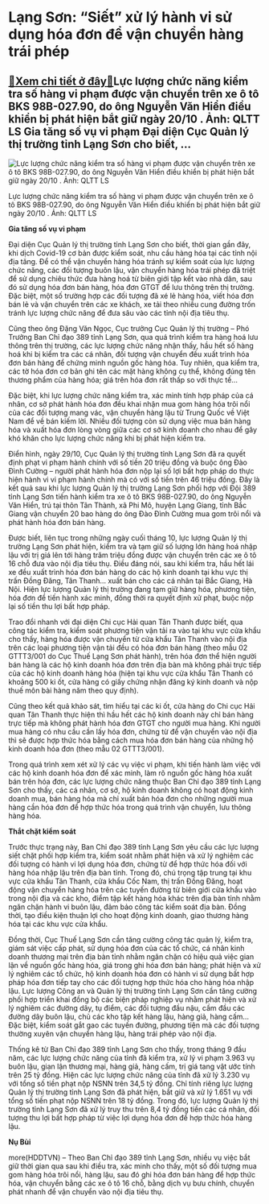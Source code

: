 Lạng Sơn: “Siết” xử lý hành vi sử dụng hóa đơn để vận chuyển hàng trái phép
===========================================================================

[:gift:Xem chi tiết ở đây:gift:](https://hddtvn.com/lang-son-siet-xu-ly-hanh-vi-su-dung-hoa-don-de-van-chuyen-hang-trai-phep/)Lực lượng chức năng kiểm tra số hàng vi phạm được vận chuyển trên xe ô tô BKS 98B-027.90, do ông Nguyễn Văn Hiển điều khiển bị phát hiện bắt giữ ngày 20/10 . Ảnh: QLTT LS Gia tăng số vụ vi phạm Đại diện Cục Quản lý thị trường tỉnh Lạng Sơn cho biết, …
-----------------------------------------------------------------------------------------------------------------------------------------------------------------------------------------------------------------------------------------------------------





![Lực lượng chức năng kiểm tra số hàng vi phạm được vận chuyển trên xe ô tô BKS 98B-027.90, do ông Nguyễn Văn Hiển điều khiển bị phát hiện bắt giữ ngày 20/10 .  	Ảnh: QLTT LS](https://hddtvn.com/wp-content/uploads/2021/01/3427_6-3531_Hang_lau_-_2710.jpg "Lực lượng chức năng kiểm tra số hàng vi phạm được vận chuyển trên xe ô tô BKS 98B-027.90, do ông Nguyễn Văn Hiển điều khiển bị phát hiện bắt giữ ngày 20/10 .  	Ảnh: QLTT LS")


Lực lượng chức năng kiểm tra số hàng vi phạm được vận chuyển trên xe ô tô BKS 98B-027.90, do ông Nguyễn Văn Hiển điều khiển bị phát hiện bắt giữ ngày 20/10 . Ảnh: QLTT LS



**Gia tăng số vụ vi phạm**


Đại diện Cục Quản lý thị trường tỉnh Lạng Sơn cho biết, thời gian gần đây, khi dịch Covid-19 cơ bản được kiểm soát, nhu cầu hàng hóa tại các tỉnh nội địa tăng. Để có thể vận chuyển hàng hóa tránh sự kiểm soát của lực lượng chức năng, các đối tượng buôn lậu, vận chuyển hàng hóa trái phép đã triệt để sử dụng chiêu thức đưa hàng hoá từ biên giới tập kết vào nhà dân, sau đó sử dụng hóa đơn bán hàng, hóa đơn GTGT để lưu thông trên thị trường. Đặc biệt, một số trường hợp các đối tượng đã xé lẻ hàng hóa, viết hóa đơn bán lẻ và vận chuyển trên các xe khách, xe tải theo nhiều cung đường trốn tránh lực lượng chức năng để đưa sâu vào các tỉnh nội địa tiêu thụ.


Cũng theo ông Đặng Văn Ngọc, Cục trưởng Cục Quản lý thị trường – Phó Trưởng Ban Chỉ đạo 389 tỉnh Lạng Sơn, qua quá trình kiểm tra hàng hoá lưu thông trên thị trường, các lực lượng chức năng nhận thấy, hầu hết số hàng hoá khi bị kiểm tra các cá nhân, đối tượng vận chuyển đều xuất trình hóa đơn bán hàng để chứng minh nguồn gốc hàng hóa. Tuy nhiên, qua kiểm tra, các tờ hóa đơn cơ bản ghi tên các mặt hàng không cụ thể, không đúng tên thương phẩm của hàng hóa; giá trên hóa đơn rất thấp so với thực tế…


Đặc biệt, khi lực lượng chức năng kiểm tra, xác minh tính hợp pháp của cá nhân, cơ sở phát hành hóa đơn đều khai nhận mua gom hàng hóa trôi nổi của các đối tượng mang vác, vận chuyển hàng lậu từ Trung Quốc về Việt Nam để về bán kiếm lời. Nhiều đối tượng còn sử dụng việc mua bán hàng hóa và xuất hóa đơn lòng vòng giữa các cơ sở kinh doanh cho nhau để gây khó khăn cho lực lượng chức năng khi bị phát hiện kiểm tra.


Điển hình, ngày 29/10, Cục Quản lý thị trường tỉnh Lạng Sơn đã ra quyết định phạt vi phạm hành chính với số tiền 20 triệu đồng và buộc ông Đào Đình Cường – người phát hành hóa đơn nộp lại số lợi bất hợp pháp do thực hiện hành vi vi phạm hành chính mà có với số tiền trên 46 triệu đồng. Đây là kết quả sau khi lực lượng Quản lý thị trường Lạng Sơn phối hợp với Đội 389 tỉnh Lạng Sơn tiến hành kiểm tra xe ô tô BKS 98B-027.90, do ông Nguyễn Văn Hiển, trú tại thôn Tân Thành, xã Phi Mô, huyện Lạng Giang, tỉnh Bắc Giang vận chuyển 20 bao hàng do ông Đào Đình Cường mua gom trôi nổi và phát hành hóa đơn bán hàng.


Được biết, liên tục trong những ngày cuối tháng 10, lực lượng Quản lý thị trường Lạng Sơn phát hiện, kiểm tra và tạm giữ số lượng lớn hàng hoá nhập lậu với trị giá lên tới hàng trăm triệu đồng được vận chuyển trên các xe ô tô 16 chỗ đưa vào nội địa tiêu thụ. Điều đáng nói, sau khi kiểm tra, hầu hết lái xe đều xuất trình hóa đơn bán hàng do các hộ kinh doanh tại khu vực thị trấn Đồng Đăng, Tân Thanh… xuất bán cho các cá nhân tại Bắc Giang, Hà Nội. Hiện lực lượng Quản lý thị trường đang tạm giữ hàng hóa, phương tiện, hóa đơn để tiến hành xác minh, đồng thời ra quyết định xử phạt, buộc nộp lại số tiền thu lợi bất hợp pháp.


Trao đổi nhanh với đại diện Chi cục Hải quan Tân Thanh được biết, qua công tác kiểm tra, kiểm soát phương tiện vận tải ra vào tại khu vực cửa khẩu cho thấy, hàng hóa được vận chuyển từ cửa khẩu Tân Thanh vào nội địa trên các loại phương tiện vận tải đều có hóa đơn bán hàng (theo mẫu 02 GTTT3/001 do Cục Thuế Lạng Sơn phát hành), trên hóa đơn thể hiện người bán hàng là các hộ kinh doanh hóa đơn trên địa bàn mà không phải trực tiếp của các hộ kinh doanh hàng hóa (hiện tại khu vực cửa khẩu Tân Thanh có khoảng 500 ki ốt, cửa hàng có giấy chứng nhận đăng ký kinh doanh và nộp thuế môn bài hàng năm theo quy định).


Cũng theo kết quả khảo sát, tìm hiểu tại các ki ốt, cửa hàng do Chi cục Hải quan Tân Thanh thực hiện thì hầu hết các hộ kinh doanh này chỉ bán hàng trực tiếp mà không phát hành hóa đơn GTGT cho người mua hàng. Khi người mua hàng có nhu cầu cần lấy hóa đơn, chứng từ để vận chuyển vào nội địa thì sẽ được hợp thức hóa bằng cách mua hóa đơn bán hàng của những hộ kinh doanh hóa đơn (theo mẫu 02 GTTT3/001).


Trong quá trình xem xét xử lý các vụ việc vi phạm, khi tiến hành làm việc với các hộ kinh doanh hóa đơn để xác minh, làm rõ nguồn gốc hàng hóa xuất bán trên hóa đơn, các lực lượng chức năng thuộc Ban Chỉ đạo 389 tỉnh Lạng Sơn cho thấy, các cá nhân, cơ sở, hộ kinh doanh không có hoạt động kinh doanh mua, bán hàng hóa mà chỉ xuất bán hóa đơn cho những người mua hàng cần hóa đơn để hợp thức hóa trong quá trình vận chuyển, lưu thông hàng hóa.


**Thắt chặt kiểm soát**


Trước thực trạng này, Ban Chỉ đạo 389 tỉnh Lạng Sơn yêu cầu các lực lượng siết chặt phối hợp kiểm tra, kiểm soát nhằm phát hiện và xử lý nghiêm các đối tượng có hành vi lợi dụng hóa đơn, chứng từ để hợp thức hóa đối với hàng hóa nhập lậu trên địa bàn tỉnh. Trong đó, chú trọng tập trung tại khu vực cửa khẩu Tân Thanh, cửa khẩu Cốc Nam, thị trấn Đồng Đăng, hoạt động vận chuyển hàng hóa trên các tuyến đường từ biên giới cửa khẩu vào trong nội địa và các kho, điểm tập kết hàng hóa khác trên địa bàn tỉnh nhằm ngăn chặn hành vi buôn lậu, đảm bảo công tác kiểm soát địa bàn. Đồng thời, tạo điều kiện thuận lợi cho hoạt động kinh doanh, giao thương hàng hóa tại các khu vực cửa khẩu.


Đồng thời, Cục Thuế Lạng Sơn cần tăng cường công tác quản lý, kiểm tra, giám sát việc cấp phát, sử dụng hóa đơn của các tổ chức, cá nhân kinh doanh thương mại trên địa bàn tỉnh nhằm ngăn chặn có hiệu quả việc gian lận về nguồn gốc hàng hóa, giá trong ghi hóa đơn bán hàng; phát hiện và xử lý nghiêm các tổ chức, hộ kinh doanh hóa đơn có hành vi sử dụng bất hợp pháp hóa đơn tiếp tay cho các đối tượng hợp thức hóa cho hàng hóa nhập lậu. Lực lượng Công an và Quản lý thị trường tỉnh Lạng Sơn cần tăng cường phối hợp triển khai đồng bộ các biện pháp nghiệp vụ nhằm phát hiện và xử lý nghiêm các đường dây, tụ điểm, các đối tượng đầu nậu, cầm đầu các đường dây buôn lậu, chủ các kho tập kết hàng lậu, hàng giả, hàng cấm… Đặc biệt, kiểm soát gắt gao các tuyến đường, phương tiện mà các đối tượng thường xuyên vận chuyển hàng lậu, hàng trái phép vào nội địa.





Thống kê từ Ban Chỉ đạo 389 tỉnh Lạng Sơn cho thấy, trong tháng 9 đầu năm, các lực lượng chức năng của tỉnh đã kiểm tra, xử lý vi phạm 3.963 vụ buôn lậu, gian lận thương mại, hàng giả, hàng cấm, trị giá tang vật ước tính trên 25 tỷ đồng. Hiện các lực lượng chức năng của tỉnh đã xử lý 3.230 vụ với tổng số tiền phạt nộp NSNN trên 34,5 tỷ đồng. Chỉ tính riêng lực lượng Quản lý thị trường tỉnh Lạng Sơn đã phát hiện, bắt giữ và xử lý 1.651 vụ với tổng số tiền phạt nộp NSNN trên 18 tỷ đồng. Trong đó, lực lượng Quản lý thị trường tỉnh Lạng Sơn đã xử lý truy thu trên 8,4 tỷ đồng tiền các cá nhân, đối tượng thu lợi bất hợp pháp từ việc lợi dụng hóa đơn để hợp thức hóa hàng lậu.




**Nụ Bùi**



more(HDDTVN) – Theo Ban Chỉ đạo 389 tỉnh Lạng Sơn, nhiều vụ việc bắt giữ thời gian qua sau khi điều tra, xác minh cho thấy, một số đối tượng mua gom hàng hóa trôi nổi, hàng lậu, sau đó ghi hóa đơn bán hàng để hợp thức hóa, vận chuyển bằng các xe ô tô 16 chỗ, bằng dịch vụ bưu chính, chuyển phát nhanh để vận chuyển vào nội địa tiêu thụ.

